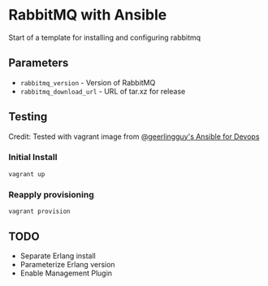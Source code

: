 # RabbitMQ with Ansible

Start of a template for installing and configuring rabbitmq

## Parameters

 * `rabbitmq_version` - Version of RabbitMQ
 * `rabbitmq_download_url` - URL of tar.xz for release

## Testing

Credit: Tested with vagrant image from [@geerlingguy's Ansible for Devops](https://github.com/geerlingguy/ansible-for-devops)

### Initial Install
```
vagrant up
```

### Reapply provisioning
```
vagrant provision
```

## TODO

 * Separate Erlang install
 * Parameterize Erlang version
 * Enable Management Plugin
